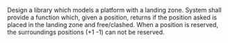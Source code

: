 Design a library which models a platform with a landing zone. System shall provide a function which, given a position, returns if the position asked is placed in the landing zone and free/clashed. When a position is reserved, the surroundings positions (+1 -1) can not be reserved.